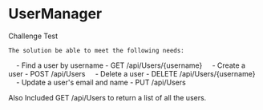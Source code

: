 # UserManager
Challenge Test


    The solution be able to meet the following needs:
    - Find a user by username 
        - GET /api/Users/{username}
    - Create a user 
        - POST /api/Users
    - Delete a user 
        - DELETE /api/Users/{username}
    - Update a user's email and name 
        - PUT /api/Users
    
  Also Included GET /api/Users to return a list of all the users.

